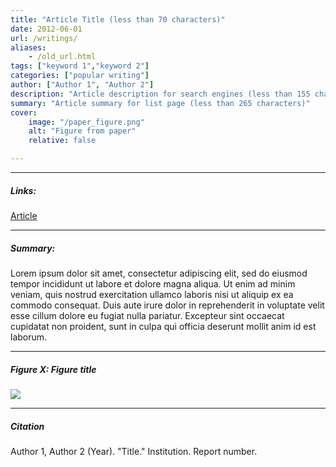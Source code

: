 ```yaml
---
title: "Article Title (less than 70 characters)" 
date: 2012-06-01
url: /writings/
aliases: 
    - /old_url.html
tags: ["keyword 1","keyword 2"]
categories: ["popular writing"]
author: ["Author 1", "Author 2"]
description: "Article description for search engines (less than 155 characters)" 
summary: "Article summary for list page (less than 265 characters)"
cover:
    image: "/paper_figure.png"
    alt: "Figure from paper"
    relative: false

---
```


---

##### Links:

[Article](link.com)

---

##### Summary:

Lorem ipsum dolor sit amet, consectetur adipiscing elit, sed do eiusmod tempor incididunt ut labore et dolore magna aliqua. Ut enim ad minim veniam, quis nostrud exercitation ullamco laboris nisi ut aliquip ex ea commodo consequat. Duis aute irure dolor in reprehenderit in voluptate velit esse cillum dolore eu fugiat nulla pariatur. Excepteur sint occaecat cupidatat non proident, sunt in culpa qui officia deserunt mollit anim id est laborum.

---

##### Figure X:  Figure title

![](/figurex.png)

---

##### Citation

Author 1, Author 2 (Year). "Title." Institution. Report number. 
